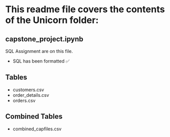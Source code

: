 # This readme file covers the contents of the Unicorn folder:

## capstone_project.ipynb
 SQL Assignment are on this file.
 - SQL has been formatted ✅

## Tables
- customers.csv
- order_details.csv
- orders.csv

## Combined Tables
- combined_capfiles.csv
 
